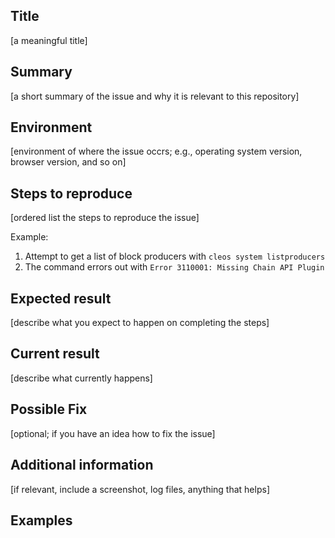 Title
-----

[a meaningful title]

Summary
-------

[a short summary of the issue and why it is relevant to this repository]

Environment
-----------

[environment of where the issue occrs; e.g., operating system version, browser version, and so on]

Steps to reproduce
------------------

[ordered list the steps to reproduce the issue]

Example:

1. Attempt to get a list of block producers with `cleos system listproducers`
2. The command errors out with `Error 3110001: Missing Chain API Plugin`

Expected result
---------------

[describe what you expect to happen on completing the steps]

Current result
--------------

[describe what currently happens]

Possible Fix
------------

[optional; if you have an idea how to fix the issue]

Additional information
----------------------

[if relevant, include a screenshot, log files, anything that helps]

Examples
--------
